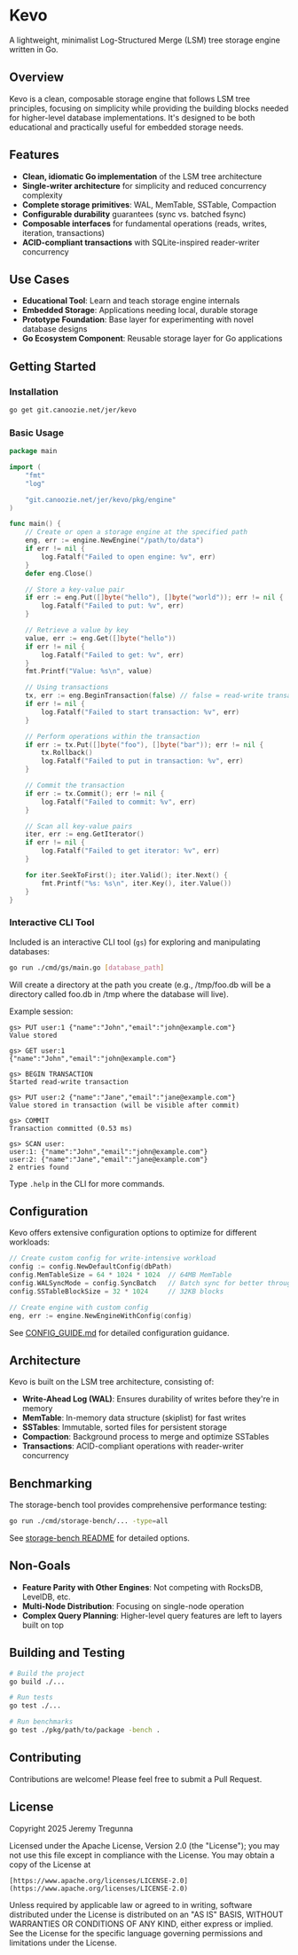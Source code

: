 # Kevo

A lightweight, minimalist Log-Structured Merge (LSM) tree storage engine written
in Go.

## Overview

Kevo is a clean, composable storage engine that follows LSM tree
principles, focusing on simplicity while providing the building blocks needed
for higher-level database implementations. It's designed to be both educational
and practically useful for embedded storage needs.

## Features

- **Clean, idiomatic Go implementation** of the LSM tree architecture
- **Single-writer architecture** for simplicity and reduced concurrency complexity
- **Complete storage primitives**: WAL, MemTable, SSTable, Compaction
- **Configurable durability** guarantees (sync vs. batched fsync)
- **Composable interfaces** for fundamental operations (reads, writes, iteration, transactions)
- **ACID-compliant transactions** with SQLite-inspired reader-writer concurrency

## Use Cases

- **Educational Tool**: Learn and teach storage engine internals
- **Embedded Storage**: Applications needing local, durable storage
- **Prototype Foundation**: Base layer for experimenting with novel database designs
- **Go Ecosystem Component**: Reusable storage layer for Go applications

## Getting Started

### Installation

```bash
go get git.canoozie.net/jer/kevo
```

### Basic Usage

```go
package main

import (
    "fmt"
    "log"

    "git.canoozie.net/jer/kevo/pkg/engine"
)

func main() {
    // Create or open a storage engine at the specified path
    eng, err := engine.NewEngine("/path/to/data")
    if err != nil {
        log.Fatalf("Failed to open engine: %v", err)
    }
    defer eng.Close()

    // Store a key-value pair
    if err := eng.Put([]byte("hello"), []byte("world")); err != nil {
        log.Fatalf("Failed to put: %v", err)
    }

    // Retrieve a value by key
    value, err := eng.Get([]byte("hello"))
    if err != nil {
        log.Fatalf("Failed to get: %v", err)
    }
    fmt.Printf("Value: %s\n", value)

    // Using transactions
    tx, err := eng.BeginTransaction(false) // false = read-write transaction
    if err != nil {
        log.Fatalf("Failed to start transaction: %v", err)
    }

    // Perform operations within the transaction
    if err := tx.Put([]byte("foo"), []byte("bar")); err != nil {
        tx.Rollback()
        log.Fatalf("Failed to put in transaction: %v", err)
    }

    // Commit the transaction
    if err := tx.Commit(); err != nil {
        log.Fatalf("Failed to commit: %v", err)
    }

    // Scan all key-value pairs
    iter, err := eng.GetIterator()
    if err != nil {
        log.Fatalf("Failed to get iterator: %v", err)
    }

    for iter.SeekToFirst(); iter.Valid(); iter.Next() {
        fmt.Printf("%s: %s\n", iter.Key(), iter.Value())
    }
}
```

### Interactive CLI Tool

Included is an interactive CLI tool (`gs`) for exploring and manipulating databases:

```bash
go run ./cmd/gs/main.go [database_path]
```

Will create a directory at the path you create (e.g., /tmp/foo.db will be a
directory called foo.db in /tmp where the database will live).

Example session:

```
gs> PUT user:1 {"name":"John","email":"john@example.com"}
Value stored

gs> GET user:1
{"name":"John","email":"john@example.com"}

gs> BEGIN TRANSACTION
Started read-write transaction

gs> PUT user:2 {"name":"Jane","email":"jane@example.com"}
Value stored in transaction (will be visible after commit)

gs> COMMIT
Transaction committed (0.53 ms)

gs> SCAN user:
user:1: {"name":"John","email":"john@example.com"}
user:2: {"name":"Jane","email":"jane@example.com"}
2 entries found
```

Type `.help` in the CLI for more commands.

## Configuration

Kevo offers extensive configuration options to optimize for different workloads:

```go
// Create custom config for write-intensive workload
config := config.NewDefaultConfig(dbPath)
config.MemTableSize = 64 * 1024 * 1024  // 64MB MemTable
config.WALSyncMode = config.SyncBatch   // Batch sync for better throughput
config.SSTableBlockSize = 32 * 1024     // 32KB blocks

// Create engine with custom config
eng, err := engine.NewEngineWithConfig(config)
```

See [CONFIG_GUIDE.md](./docs/CONFIG_GUIDE.md) for detailed configuration guidance.

## Architecture

Kevo is built on the LSM tree architecture, consisting of:

- **Write-Ahead Log (WAL)**: Ensures durability of writes before they're in memory
- **MemTable**: In-memory data structure (skiplist) for fast writes
- **SSTables**: Immutable, sorted files for persistent storage
- **Compaction**: Background process to merge and optimize SSTables
- **Transactions**: ACID-compliant operations with reader-writer concurrency

## Benchmarking

The storage-bench tool provides comprehensive performance testing:

```bash
go run ./cmd/storage-bench/... -type=all
```

See [storage-bench README](./cmd/storage-bench/README.md) for detailed options.

## Non-Goals

- **Feature Parity with Other Engines**: Not competing with RocksDB, LevelDB, etc.
- **Multi-Node Distribution**: Focusing on single-node operation
- **Complex Query Planning**: Higher-level query features are left to layers built on top

## Building and Testing

```bash
# Build the project
go build ./...

# Run tests
go test ./...

# Run benchmarks
go test ./pkg/path/to/package -bench .
```

## Contributing

Contributions are welcome! Please feel free to submit a Pull Request.

## License

Copyright 2025 Jeremy Tregunna

Licensed under the Apache License, Version 2.0 (the "License");
you may not use this file except in compliance with the License.
You may obtain a copy of the License at

    [https://www.apache.org/licenses/LICENSE-2.0](https://www.apache.org/licenses/LICENSE-2.0)

Unless required by applicable law or agreed to in writing, software
distributed under the License is distributed on an "AS IS" BASIS,
WITHOUT WARRANTIES OR CONDITIONS OF ANY KIND, either express or implied.
See the License for the specific language governing permissions and
limitations under the License.
